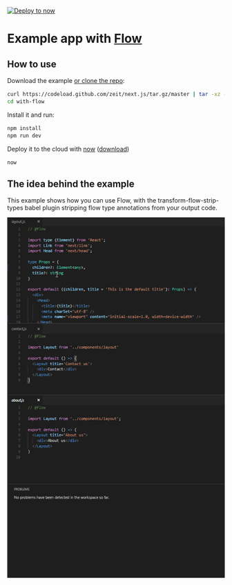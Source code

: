 [![Deploy to now](https://deploy.now.sh/static/button.svg)](https://deploy.now.sh/?repo=https://github.com/zeit/next.js/tree/master/examples/with-flow)
# Example app with [Flow](https://flowtype.org/)

## How to use

Download the example [or clone the repo](https://github.com/zeit/next.js):

```bash
curl https://codeload.github.com/zeit/next.js/tar.gz/master | tar -xz --strip=2 next.js-master/examples/with-styled-components
cd with-flow
```

Install it and run:

```bash
npm install
npm run dev
```

Deploy it to the cloud with [now](https://zeit.co/now) ([download](https://zeit.co/download))

```bash
now
```

## The idea behind the example

This example shows how you can use Flow, with the transform-flow-strip-types babel plugin stripping flow type annotations from your output code.

![with-flow](with-flow.gif)